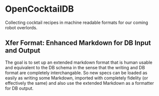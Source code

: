 # OpenCocktailDB
Collecting cocktail recipes in machine readable formats for our coming robot overlords. 

## Xfer Format: Enhanced Markdown for DB Input and Output
The goal is to set up an extended markdown format that is human usable and equivalent to the DB schema in the sense that the writing and DB format are completely interchangable. So new specs can be loaded as easily as writing some Markdown, imported with completely fidelity (or effectively the same) and also use the extended Markdown as a formatter for DB output.
